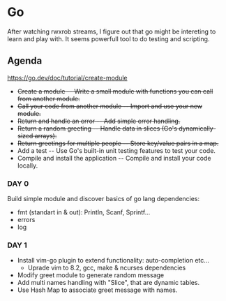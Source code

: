 # Go
After watching rwxrob streams, I figure out that go might be intereting
to learn and play with. It seems powerfull tool to do testing and
scripting.



## Agenda
https://go.dev/doc/tutorial/create-module
- ~~Create a module -- Write a small module with functions you can call from another module.~~
- ~~Call your code from another module -- Import and use your new module.~~
- ~~Return and handle an error -- Add simple error handling.~~
- ~~Return a random greeting -- Handle data in slices (Go's dynamically-sized arrays).~~
- ~~Return greetings for multiple people -- Store key/value pairs in a map.~~
- Add a test -- Use Go's built-in unit testing features to test your code.
- Compile and install the application -- Compile and install your code locally.

### DAY 0
Build simple module and discover basics of go lang
dependencies:
- fmt (standart in & out): Println, Scanf, Sprintf...
- errors
- log


### DAY 1
- Install vim-go plugin to extend functionality: auto-completion etc...
  - Uprade vim to 8.2, gcc, make & ncurses dependencies
- Modify greet module to generate random message 
- Add multi names handling with "Slice", that are dynamic tables.
- Use Hash Map to associate greet message with names.
